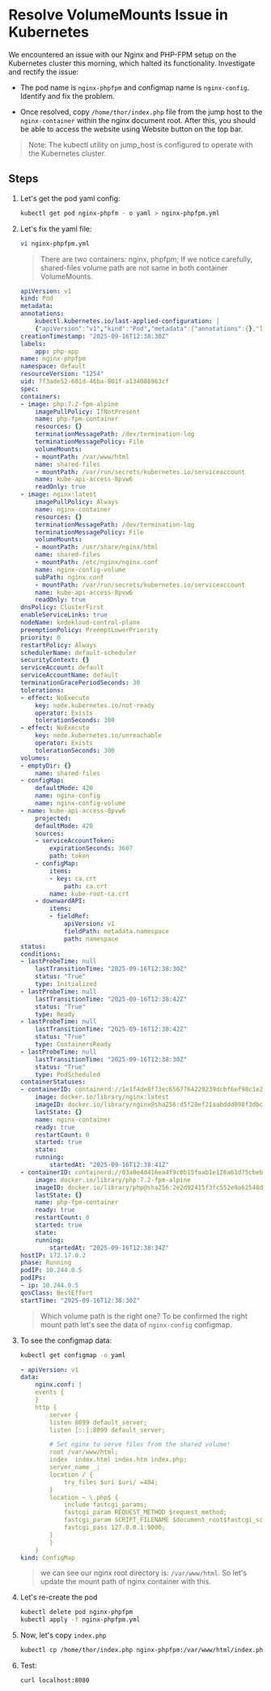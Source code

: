 # Resolve VolumeMounts Issue in Kubernetes

We encountered an issue with our Nginx and PHP-FPM setup on the Kubernetes cluster this morning, which halted its functionality. Investigate and rectify the issue:

- The pod name is `nginx-phpfpm` and configmap name is `nginx-config`. Identify and fix the problem.

- Once resolved, copy `/home/thor/index.php` file from the jump host to the `nginx-container` within the nginx document root. After this, you should be able to access the website using Website button on the top bar.

> Note: The kubectl utility on jump_host is configured to operate with the Kubernetes cluster.

## Steps

1. Let's get the pod yaml config:

    ```sh
    kubectl get pod nginx-phpfm - o yaml > nginx-phpfpm.yml
    ```

2. Let's fix the yaml file:

    ```sh
    vi nginx-phpfpm.yml
    ```

    > There are two containers: nginx, phpfpm; If we notice carefully, shared-files volume path are not same in both container VolumeMounts.

    ```YAML
    apiVersion: v1
    kind: Pod
    metadata:
    annotations:
        kubectl.kubernetes.io/last-applied-configuration: |
        {"apiVersion":"v1","kind":"Pod","metadata":{"annotations":{},"labels":{"app":"php-app"},"name":"nginx-phpfpm","namespace":"default"},"spec":{"containers":[{"image":"php:7.2-fpm-alpine","name":"php-fpm-container","volumeMounts":[{"mountPath":"/var/www/html","name":"shared-files"}]},{"image":"nginx:latest","name":"nginx-container","volumeMounts":[{"mountPath":"/usr/share/nginx/html","name":"shared-files"},{"mountPath":"/etc/nginx/nginx.conf","name":"nginx-config-volume","subPath":"nginx.conf"}]}],"volumes":[{"emptyDir":{},"name":"shared-files"},{"configMap":{"name":"nginx-config"},"name":"nginx-config-volume"}]}}
    creationTimestamp: "2025-09-16T12:38:30Z"
    labels:
        app: php-app
    name: nginx-phpfpm
    namespace: default
    resourceVersion: "1254"
    uid: 7f3ade52-601d-46ba-801f-a134088963cf
    spec:
    containers:
    - image: php:7.2-fpm-alpine
        imagePullPolicy: IfNotPresent
        name: php-fpm-container
        resources: {}
        terminationMessagePath: /dev/termination-log
        terminationMessagePolicy: File
        volumeMounts:
        - mountPath: /var/www/html
        name: shared-files
        - mountPath: /var/run/secrets/kubernetes.io/serviceaccount
        name: kube-api-access-8pvw6
        readOnly: true
    - image: nginx:latest
        imagePullPolicy: Always
        name: nginx-container
        resources: {}
        terminationMessagePath: /dev/termination-log
        terminationMessagePolicy: File
        volumeMounts:
        - mountPath: /usr/share/nginx/html
        name: shared-files
        - mountPath: /etc/nginx/nginx.conf
        name: nginx-config-volume
        subPath: nginx.conf
        - mountPath: /var/run/secrets/kubernetes.io/serviceaccount
        name: kube-api-access-8pvw6
        readOnly: true
    dnsPolicy: ClusterFirst
    enableServiceLinks: true
    nodeName: kodekloud-control-plane
    preemptionPolicy: PreemptLowerPriority
    priority: 0
    restartPolicy: Always
    schedulerName: default-scheduler
    securityContext: {}
    serviceAccount: default
    serviceAccountName: default
    terminationGracePeriodSeconds: 30
    tolerations:
    - effect: NoExecute
        key: node.kubernetes.io/not-ready
        operator: Exists
        tolerationSeconds: 300
    - effect: NoExecute
        key: node.kubernetes.io/unreachable
        operator: Exists
        tolerationSeconds: 300
    volumes:
    - emptyDir: {}
        name: shared-files
    - configMap:
        defaultMode: 420
        name: nginx-config
        name: nginx-config-volume
    - name: kube-api-access-8pvw6
        projected:
        defaultMode: 420
        sources:
        - serviceAccountToken:
            expirationSeconds: 3607
            path: token
        - configMap:
            items:
            - key: ca.crt
                path: ca.crt
            name: kube-root-ca.crt
        - downwardAPI:
            items:
            - fieldRef:
                apiVersion: v1
                fieldPath: metadata.namespace
                path: namespace
    status:
    conditions:
    - lastProbeTime: null
        lastTransitionTime: "2025-09-16T12:38:30Z"
        status: "True"
        type: Initialized
    - lastProbeTime: null
        lastTransitionTime: "2025-09-16T12:38:42Z"
        status: "True"
        type: Ready
    - lastProbeTime: null
        lastTransitionTime: "2025-09-16T12:38:42Z"
        status: "True"
        type: ContainersReady
    - lastProbeTime: null
        lastTransitionTime: "2025-09-16T12:38:30Z"
        status: "True"
        type: PodScheduled
    containerStatuses:
    - containerID: containerd://1e1f4de8f73ec6567764229239dcbf6ef98c1e248ad3604ac862e3a6257046e5
        image: docker.io/library/nginx:latest
        imageID: docker.io/library/nginx@sha256:d5f28ef21aabddd098f3dbc21fe5b7a7d7a184720bc07da0b6c9b9820e97f25e
        lastState: {}
        name: nginx-container
        ready: true
        restartCount: 0
        started: true
        state:
        running:
            startedAt: "2025-09-16T12:38:41Z"
    - containerID: containerd://03a0e4d416ea4f9c0b15faab1e126a61d75cbeb2233163aff9b2bc8498784b95
        image: docker.io/library/php:7.2-fpm-alpine
        imageID: docker.io/library/php@sha256:2e2d92415f3fc552e9a62548d1235f852c864fcdc94bcf2905805d92baefc87f
        lastState: {}
        name: php-fpm-container
        ready: true
        restartCount: 0
        started: true
        state:
        running:
            startedAt: "2025-09-16T12:38:34Z"
    hostIP: 172.17.0.2
    phase: Running
    podIP: 10.244.0.5
    podIPs:
    - ip: 10.244.0.5
    qosClass: BestEffort
    startTime: "2025-09-16T12:38:30Z"
    ```

    > Which volume path is the right one? To be confirmed the right mount path let's see the data of `nginx-config` configmap.

3. To see the configmap data:

    ```sh
    kubectl get configmap -o yaml
    ```

    ```YAML
    - apiVersion: v1
    data:
        nginx.conf: |
        events {
        }
        http {
            server {
            listen 8099 default_server;
            listen [::]:8099 default_server;

            # Set nginx to serve files from the shared volume!
            root /var/www/html;
            index  index.html index.htm index.php;
            server_name _;
            location / {
                try_files $uri $uri/ =404;
            }
            location ~ \.php$ {
                include fastcgi_params;
                fastcgi_param REQUEST_METHOD $request_method;
                fastcgi_param SCRIPT_FILENAME $document_root$fastcgi_script_name;
                fastcgi_pass 127.0.0.1:9000;
            }
            }
        }
    kind: ConfigMap
    ```

    > we can see our nginx root directory is: `/var/www/html`. So let's update the mount path of nginx container with this.

4. Let's re-create the pod

    ```sh
    kubectl delete pod nginx-phpfpm
    kubectl apply -f nginx-phpfpm.yml
    ```

5. Now, let's copy `index.php`

    ```sh
    kubectl cp /home/thor/index.php nginx-phpfpm:/var/www/html/index.php -c nginx-container
    ```

6. Test:

    ```sh
    curl localhost:8080
    ```
